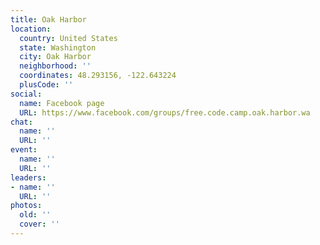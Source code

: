 ```yaml
---
title: Oak Harbor
location:
  country: United States
  state: Washington
  city: Oak Harbor
  neighborhood: ''
  coordinates: 48.293156, -122.643224
  plusCode: ''
social:
  name: Facebook page
  URL: https://www.facebook.com/groups/free.code.camp.oak.harbor.wa
chat:
  name: ''
  URL: ''
event:
  name: ''
  URL: ''
leaders:
- name: ''
  URL: ''
photos:
  old: ''
  cover: ''
---
```

